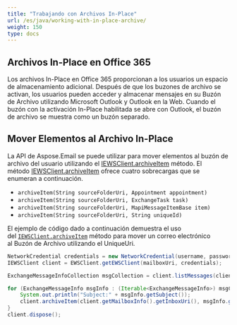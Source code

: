 ```yaml
---
title: "Trabajando con Archivos In-Place"
url: /es/java/working-with-in-place-archive/
weight: 150
type: docs
---
```



## **Archivos In-Place en Office 365**
Los archivos In-Place en Office 365 proporcionan a los usuarios un espacio de almacenamiento adicional. Después de que los buzones de archivo se activan, los usuarios pueden acceder y almacenar mensajes en su Buzón de Archivo utilizando Microsoft Outlook y Outlook en la Web. Cuando el buzón con la activación In-Place habilitada se abre con Outlook, el buzón de archivo se muestra como un buzón separado.
## **Mover Elementos al Archivo In-Place**
La API de Aspose.Email se puede utilizar para mover elementos al buzón de archivo del usuario utilizando el [IEWSClient.archiveItem](https://apireference.aspose.com/email/java/com.aspose.email/IEWSClient#archiveItem\(java.lang.String,%20java.lang.String\)) método. El método [IEWSClient.archiveItem](https://apireference.aspose.com/email/java/com.aspose.email/IEWSClient#archiveItem\(java.lang.String,%20java.lang.String\)) ofrece cuatro sobrecargas que se enumeran a continuación.

- `archiveItem(String sourceFolderUri, Appointment appointment)`
- `archiveItem(String sourceFolderUri, ExchangeTask task)`
- `archiveItem(String sourceFolderUri, MapiMessageItemBase item)`
- `archiveItem(String sourceFolderUri, String uniqueId)`

El ejemplo de código dado a continuación demuestra el uso del [`IEWSClient.archiveItem`](https://apireference.aspose.com/email/java/com.aspose.email/IEWSClient#archiveItem\(java.lang.String,%20java.lang.String\)) método para mover un correo electrónico al Buzón de Archivo utilizando el UniqueUri.



~~~Java
NetworkCredential credentials = new NetworkCredential(username, password, domain);
IEWSClient client = EWSClient.getEWSClient(mailboxUri, credentials);

ExchangeMessageInfoCollection msgCollection = client.listMessages(client.getMailboxInfo().getInboxUri());

for (ExchangeMessageInfo msgInfo : (Iterable<ExchangeMessageInfo>) msgCollection) {
    System.out.println("Subject:" + msgInfo.getSubject());
    client.archiveItem(client.getMailboxInfo().getInboxUri(), msgInfo.getUniqueUri());
}
client.dispose();
~~~